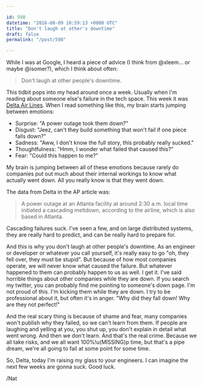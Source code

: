 ```yaml
---

id: 598
datetime: "2016-08-09 10:59:13 +0000 UTC"
title: "Don't laugh at other's downtime"
draft: false
permalink: "/post/598"

---
```


While I was at Google, I heard a piece of advice (I think from @xleem... or maybe @isomer?), which I think about often:

 > Don't laugh at other people's downtime.

This tidbit pops into my head around once a week. Usually when I'm reading about someone else's failure in the tech space. This week it was [Delta Air Lines](http://www.nytimes.com/aponline/2016/08/08/world/europe/ap-eu-delta-outage-.html). When I read something like this, my brain starts jumping between emotions: 

 - Surprise: "A power outage took them down?"
 - Disgust: "Jeez, can't they build something that won't fail if one piece falls down?"
 - Sadness: "Aww, I don't know the full story, this probably really sucked."
 - Thoughtfulness: "Hmm, I wonder what failed that caused this?"
 - Fear: "Could this happen to me?"

My brain is jumping between all of these emotions because rarely do companies put out much about their internal workings to know what actually went down. All you really know is that they went down. 

The data from Delta in the AP article was:

 > A power outage at an Atlanta facility at around 2:30 a.m. local time initiated a cascading meltdown, according to the airline, which is also based in Atlanta.

Cascading failures suck. I've seen a few, and on large distributed systems, they are really hard to predict, and can be really hard to prepare for. 

And this is why you don't laugh at other people's downtime. As an engineer or developer or whatever you call yourself, it's really easy to go "oh, they fell over, they must be stupid". But because of how most companies operate, we will never know what caused the failure. But whatever happened to them can probably happen to us as well. I get it. I've said horrible things about other companies while they are down. If you search my twitter, you can probably find me pointing to someone's down page. I'm not proud of this. I'm kicking them while they are down. I try to be professional about it, but often it's in anger. "Why did they fall down! Why are they not perfect!"

And the real scary thing is because of shame and fear, many companies won't publish why they failed, so we can't learn from them. If people are laughing and yelling at you, you shut up, you don't explain in detail what went wrong. And then we don't learn. And that's the real crime. Because we all take risks, and we all want 100%!u(MISSING)p time, but that's a pipe dream, we're all going to fail at some point for some time.

So, Delta, today I'm raising my glass to your engineers. I can imagine the next few weeks are gonna suck. Good luck.

/Nat
